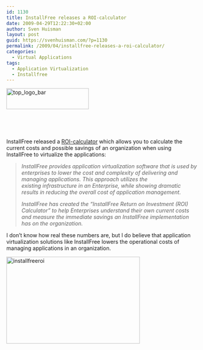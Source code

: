 ```yaml
---
id: 1130
title: InstallFree releases a ROI-calculator
date: 2009-04-29T12:22:30+02:00
author: Sven Huisman
layout: post
guid: https://svenhuisman.com/?p=1130
permalink: /2009/04/installfree-releases-a-roi-calculator/
categories:
  - Virtual Applications
tags:
  - Application Virtualization
  - Installfree
---
```

<img class="alignleft size-full wp-image-1132" title="top_logo_bar" src="https://svenhuisman.com/wp-content/uploads/2009/04/top_logo_bar.jpg" alt="top_logo_bar" width="216" height="55" />

 

 

InstallFree released a <a title="ROI-calculator" href="https://www.installfree.com/resources/roi-calculator/" target="_blank">ROI-calculator</a> which allows you to calculate the current costs and possible savings of an organization when using InstallFree to virtualize the applications:

> _InstallFree provides application virtualization software that is used by enterprises to lower the cost and complexity of delivering and managing applications. This approach utilizes the existing infrastructure in an Enterprise, while showing dramatic results in reducing the overall cost of application management._
> 
> _InstallFree has created the &#8220;InstallFree Return on Investment (ROI) Calculator&#8221; to help Enterprises understand their own current costs and measure the immediate savings an InstallFree implementation has on the organization._

I don&#8217;t know how real these numbers are, but I do believe that application virtualization solutions like InstallFree lowers the operational costs of managing applications in an organization.

<img class="aligncenter size-medium wp-image-1133" title="installfreeroi" src="https://svenhuisman.com/wp-content/uploads/2009/04/installfreeroi-350x228.jpg" alt="installfreeroi" width="350" height="228" srcset="https://svenhuisman.com/wp-content/uploads/2009/04/installfreeroi-350x228.jpg 350w, https://svenhuisman.com/wp-content/uploads/2009/04/installfreeroi.jpg 458w" sizes="(max-width: 350px) 100vw, 350px" />
